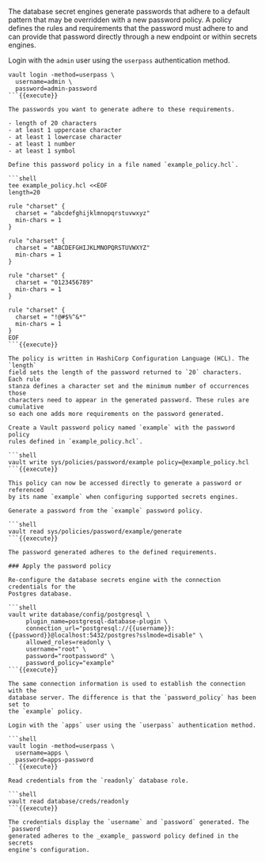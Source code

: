The database secret engines generate passwords that adhere to a default pattern
that may be overridden with a new password policy. A policy defines the rules and
requirements that the password must adhere to and can provide that password
directly through a new endpoint or within secrets engines.

Login with the `admin` user using the `userpass` authentication method.

```shell
vault login -method=userpass \
  username=admin \
  password=admin-password
```{{execute}}

The passwords you want to generate adhere to these requirements.

- length of 20 characters
- at least 1 uppercase character
- at least 1 lowercase character
- at least 1 number
- at least 1 symbol

Define this password policy in a file named `example_policy.hcl`.

```shell
tee example_policy.hcl <<EOF
length=20

rule "charset" {
  charset = "abcdefghijklmnopqrstuvwxyz"
  min-chars = 1
}

rule "charset" {
  charset = "ABCDEFGHIJKLMNOPQRSTUVWXYZ"
  min-chars = 1
}

rule "charset" {
  charset = "0123456789"
  min-chars = 1
}

rule "charset" {
  charset = "!@#$%^&*"
  min-chars = 1
}
EOF
```{{execute}}

The policy is written in HashiCorp Configuration Language (HCL). The `length`
field sets the length of the password returned to `20` characters. Each rule
stanza defines a character set and the minimum number of occurrences those
characters need to appear in the generated password. These rules are cumulative
so each one adds more requirements on the password generated.

Create a Vault password policy named `example` with the password policy
rules defined in `example_policy.hcl`.

```shell
vault write sys/policies/password/example policy=@example_policy.hcl
```{{execute}}

This policy can now be accessed directly to generate a password or referenced
by its name `example` when configuring supported secrets engines.

Generate a password from the `example` password policy.

```shell
vault read sys/policies/password/example/generate
```{{execute}}

The password generated adheres to the defined requirements.

### Apply the password policy

Re-configure the database secrets engine with the connection credentials for the
Postgres database.

```shell
vault write database/config/postgresql \
     plugin_name=postgresql-database-plugin \
     connection_url="postgresql://{{username}}:{{password}}@localhost:5432/postgres?sslmode=disable" \
     allowed_roles=readonly \
     username="root" \
     password="rootpassword" \
     password_policy="example"
```{{execute}}

The same connection information is used to establish the connection with the
database server. The difference is that the `password_policy` has been set to
the `example` policy.

Login with the `apps` user using the `userpass` authentication method.

```shell
vault login -method=userpass \
  username=apps \
  password=apps-password
```{{execute}}

Read credentials from the `readonly` database role.

```shell
vault read database/creds/readonly
```{{execute}}

The credentials display the `username` and `password` generated. The `password`
generated adheres to the _example_ password policy defined in the secrets
engine's configuration.
